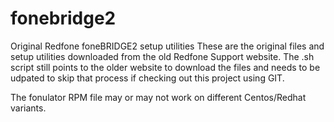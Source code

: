# fonebridge2
Original Redfone foneBRIDGE2 setup utilities
These are the original files and setup utilities downloaded
 from the old Redfone Support website.
The .sh script still points to the older website to download the files and needs to be udpated to skip that process
if checking out this project using GIT.

The fonulator RPM file may or may not work on different Centos/Redhat variants.
